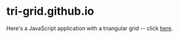 # tri-grid.github.io
Here's a JavaScript application with a triangular grid -- click [here](http://tri-grid.github.io). 
